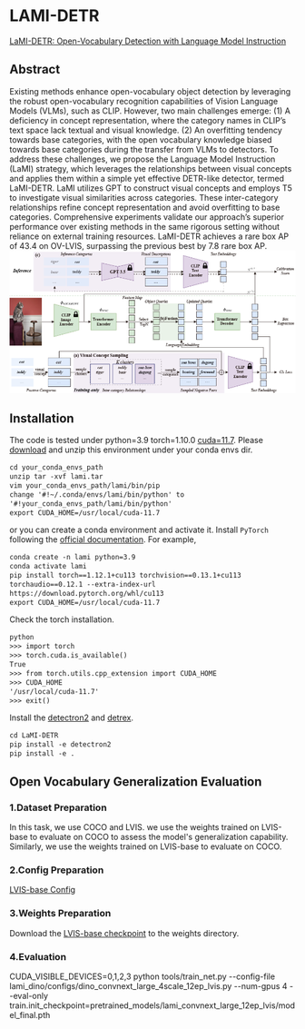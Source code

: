 # LAMI-DETR

[LaMI-DETR: Open-Vocabulary Detection with Language Model Instruction](https://arxiv.org/pdf/2407.11335)

## Abstract

Existing methods enhance open-vocabulary object detection by leveraging the robust open-vocabulary recognition capabilities of Vision Language Models (VLMs), such as CLIP. However, two main challenges emerge: (1) A deficiency in concept representation, where the category names in CLIP’s text space lack textual and visual knowledge. (2) An overfitting tendency towards base categories, with the open vocabulary knowledge biased towards base categories during the transfer from VLMs to detectors. To address these challenges, we propose the Language Model Instruction (LaMI) strategy, which leverages the relationships between visual concepts and applies them within a simple yet effective DETR-like detector, termed LaMI-DETR. LaMI utilizes GPT to construct visual concepts and employs T5 to investigate visual similarities across categories. These inter-category relationships refine concept representation and avoid overfitting to base categories. Comprehensive experiments validate our approach’s superior performance over existing methods in the same rigorous setting without reliance on external training resources. LaMI-DETR achieves a rare box AP of 43.4 on OV-LVIS,
 surpassing the previous best by 7.8 rare box AP.
<img src="..\..\images\LAMI-DETR-overview.png" >

## Installation

The code is tested under python=3.9 torch=1.10.0 [cuda=11.7](https://drive.google.com/file/d/1A57019pFuRRjaQAVAv_lfeWWBWadfcgE/view?usp=sharing). Please [download](https://drive.google.com/file/d/1nIq4gAHvNYSaC_dnozVtHeTH0Rsw-DHY/view?usp=sharing) and unzip this environment under your conda envs dir.
```shell
cd your_conda_envs_path
unzip tar -xvf lami.tar
vim your_conda_envs_path/lami/bin/pip
change '#!~/.conda/envs/lami/bin/python' to '#!your_conda_envs_path/lami/bin/python'
export CUDA_HOME=/usr/local/cuda-11.7
```

or you can create a conda environment and activate it. Install `PyTorch` following the [official documentation](https://pytorch.org/).
For example,
```shell
conda create -n lami python=3.9
conda activate lami
pip install torch==1.12.1+cu113 torchvision==0.13.1+cu113 torchaudio==0.12.1 --extra-index-url https://download.pytorch.org/whl/cu113
export CUDA_HOME=/usr/local/cuda-11.7
```

Check the torch installation.
```shell
python
>>> import torch
>>> torch.cuda.is_available()
True
>>> from torch.utils.cpp_extension import CUDA_HOME
>>> CUDA_HOME
'/usr/local/cuda-11.7'
>>> exit()
```

Install the [detectron2](https://github.com/facebookresearch/detectron2) and [detrex](https://github.com/IDEA-Research/detrex).
```shell
cd LaMI-DETR
pip install -e detectron2
pip install -e .
```

## Open Vocabulary Generalization Evaluation
### 1.Dataset Preparation

In this task, we use COCO and LVIS. we use the weights trained on LVIS-base to evaluate on COCO to assess the model's generalization capability. Similarly, we use the weights trained on LVIS-base to evaluate on COCO.

### 2.Config Preparation

[LVIS-base Config](https://github.com/eternaldolphin/LaMI-DETR/blob/main/lami_dino/configs/dino_convnext_large_4scale_12ep_lvis.py)

### 3.Weights Preparation

Download the [LVIS-base checkpoint](https://drive.google.com/file/d/1DRIYuaW4oV_ghFLRX2VG-cALWsF0fxyk/view?usp=sharing) to the weights directory.


### 4.Evaluation

CUDA_VISIBLE_DEVICES=0,1,2,3 python tools/train_net.py --config-file lami_dino/configs/dino_convnext_large_4scale_12ep_lvis.py --num-gpus 4 --eval-only train.init_checkpoint=pretrained_models/lami_convnext_large_12ep_lvis/model_final.pth


